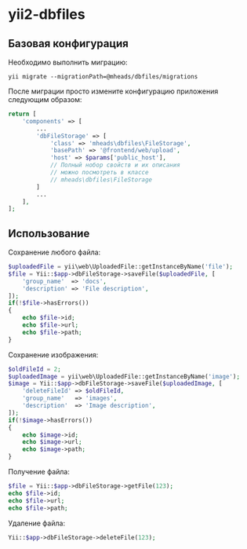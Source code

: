 # yii2-dbfiles

## Базовая конфигурация

Необходимо выполнить миграцию:

`yii migrate --migrationPath=@mheads/dbfiles/migrations`

После миграции просто измените конфигурацию приложения следующим образом:

```php
return [
    'components' => [
        ...
		'dbFileStorage' => [
			'class' => 'mheads\dbfiles\FileStorage',
			'basePath' => '@frontend/web/upload',
			'host' => $params['public_host'],
			// Полный нобор свойств и их описания 
			// можно посмотреть в классе
			// mheads\dbfiles\FileStorage
		]
		...
    ],
];
```

## Использование 

Сохранение любого файла:
```php
$uploadedFile = yii\web\UploadedFile::getInstanceByName('file');
$file = Yii::$app->dbFileStorage->saveFile($uploadedFile, [
	'group_name'  => 'docs',
	'description' => 'File description',
]);
if(!$file->hasErrors())
{
	echo $file->id;
	echo $file->url;
	echo $file->path;
}
```

Сохранение изображения:
```php
$oldFileId = 2;
$uploadedImage = yii\web\UploadedFile::getInstanceByName('image');
$image = Yii::$app->dbFileStorage->saveFile($uploadedImage, [
	'deleteFileId' => $oldFileId,
	'group_name'   => 'images',
	'description'  => 'Image description',
]);
if(!$image->hasErrors())
{
	echo $image->id;
	echo $image->url;
	echo $image->path;
}
```

Получение файла:
```php
$file = Yii::$app->dbFileStorage->getFile(123);
echo $file->id;
echo $file->url;
echo $file->path;
```

Удаление файла:
```php
Yii::$app->dbFileStorage->deleteFile(123);
```